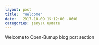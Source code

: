 ```yaml
---
layout: post
title:  "Welcome"
date:   2017-10-09 15:12:00 -0600
categories: jekyll update
---
```


Welcome to Open-Burnup blog post section

